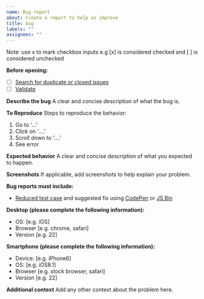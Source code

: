 ```yaml
---
name: Bug report
about: Create a report to help us improve
title: bug
labels: ""
assignees: ""
---
```


Note: use x to mark checkbox inputs e.g [x] is considered checked and [ ] is considered unchecked

**Before opening:**

- [ ] [Search for duplicate or closed issues](https://github.com/fluid-framework/Fluid/issues?q=is%3Aissue+sort%3Aupdated-desc)
- [ ] [Validate](https://html5.validator.nu/)

**Describe the bug**
A clear and concise description of what the bug is.

**To Reproduce**
Steps to reproduce the behavior:

1. Go to '...'
2. Click on '....'
3. Scroll down to '....'
4. See error

**Expected behavior**
A clear and concise description of what you expected to happen.

**Screenshots**
If applicable, add screenshots to help explain your problem.

**Bug reports must include:**

- [Reduced test case](https://css-tricks.com/reduced-test-cases/) and suggested fix using [CodePen](https://codepen.io/) or [JS Bin](https://jsbin.com/)

**Desktop (please complete the following information):**

- OS: [e.g. iOS]
- Browser [e.g. chrome, safari]
- Version [e.g. 22]

**Smartphone (please complete the following information):**

- Device: [e.g. iPhone6]
- OS: [e.g. iOS8.1]
- Browser [e.g. stock browser, safari]
- Version [e.g. 22]

**Additional context**
Add any other context about the problem here.
